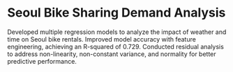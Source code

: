 # Seoul Bike Sharing Demand Analysis
Developed multiple regression models to analyze the impact of weather and time on Seoul bike rentals. Improved model accuracy with feature engineering, achieving an R-squared of 0.729. Conducted residual analysis to address non-linearity, non-constant variance, and normality for better predictive performance.
